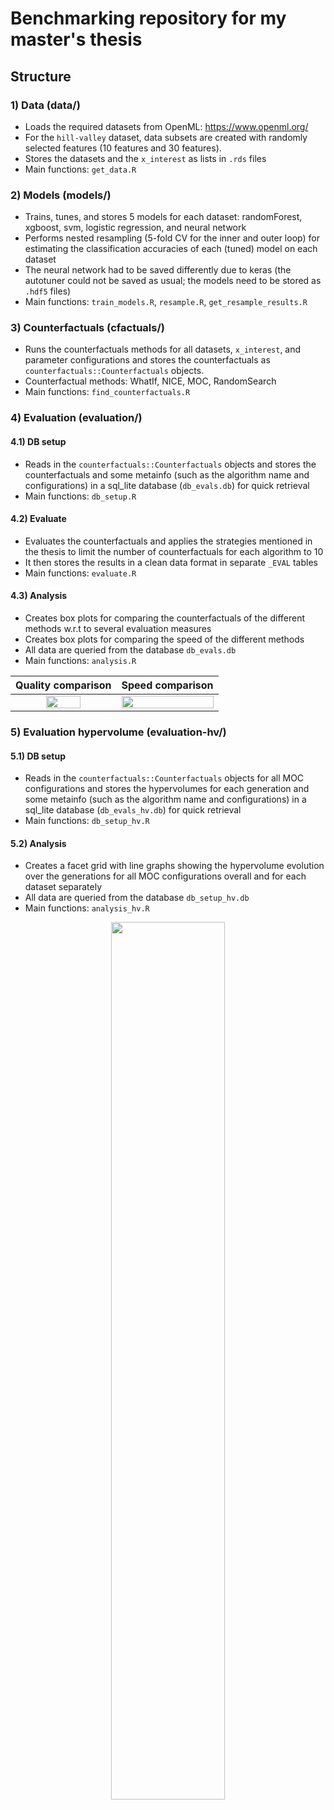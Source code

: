 # Benchmarking repository for my master's thesis

## Structure

### 1) Data (data/)

- Loads the required datasets from OpenML: https://www.openml.org/
- For the `hill-valley` dataset, data subsets are created with randomly selected features (10 features and 30 features).
- Stores the datasets and the `x_interest` as lists in `.rds` files
- Main functions: `get_data.R`

### 2) Models (models/)

- Trains, tunes, and stores 5 models for each dataset: randomForest, xgboost, svm, logistic regression, and neural network
- Performs nested resampling (5-fold CV for the inner and outer loop) for estimating the classification accuracies of each (tuned) model on each dataset
- The neural network had to be saved differently due to keras (the autotuner could not be saved as usual; the models need to be stored as `.hdf5` files)
- Main functions: `train_models.R`, `resample.R`, `get_resample_results.R`

### 3) Counterfactuals (cfactuals/)

- Runs the counterfactuals methods for all datasets, `x_interest`, and parameter configurations and stores the counterfactuals as `counterfactuals::Counterfactuals` objects.
- Counterfactual methods: WhatIf, NICE, MOC, RandomSearch
- Main functions: `find_counterfactuals.R`

### 4) Evaluation (evaluation/)

#### 4.1) DB setup

- Reads in the `counterfactuals::Counterfactuals` objects and stores the counterfactuals and some metainfo (such as the algorithm name and configurations)
in a sql_lite database (`db_evals.db`) for quick retrieval
- Main functions: `db_setup.R`

#### 4.2) Evaluate

- Evaluates the counterfactuals and applies the strategies mentioned in the thesis to limit the number of counterfactuals for each algorithm to 10
- It then stores the results in a clean data format in separate `_EVAL` tables
- Main functions: `evaluate.R`

#### 4.3) Analysis

- Creates box plots for comparing the counterfactuals of the different methods w.r.t to several evaluation measures
- Creates box plots for comparing the speed of the different methods
- All data are queried from the database `db_evals.db`
- Main functions: `analysis.R`

Quality comparison            |  Speed comparison
:-------------------------:|:-------------------------:
<img src="https://user-images.githubusercontent.com/33908442/133095507-6d6eb8e5-fa44-4841-8e1f-4c491295b990.png" width="60%" height="80%">  |  <img src=https://user-images.githubusercontent.com/33908442/133096774-9746b45f-f4b7-4f70-9e91-922c6671086f.png width="100%" height="100%"> 

### 5) Evaluation hypervolume (evaluation-hv/)

#### 5.1) DB setup

- Reads in the `counterfactuals::Counterfactuals` objects for all MOC configurations and stores the hypervolumes for each generation and some metainfo (such as the algorithm name and configurations)
in a sql_lite database (`db_evals_hv.db`) for quick retrieval
- Main functions: `db_setup_hv.R`

#### 5.2) Analysis

- Creates a facet grid with line graphs showing the hypervolume evolution over the generations for all MOC configurations overall and for each dataset separately
- All data are queried from the database `db_setup_hv.db`
- Main functions: `analysis_hv.R`

<p align="center">
  <img width="60%" height="60%" src="https://user-images.githubusercontent.com/33908442/133098397-7b530d4a-0b95-45c5-8793-1be11fe598b6.png">
</p>

